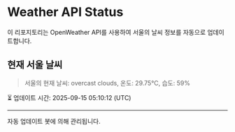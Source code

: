 
# Weather API Status

이 리포지토리는 OpenWeather API를 사용하여 서울의 날씨 정보를 자동으로 업데이트합니다.

## 현재 서울 날씨
> 서울의 현재 날씨: overcast clouds, 온도: 29.75°C, 습도: 59%

⏳ 업데이트 시간: 2025-09-15 05:10:12 (UTC)

---
자동 업데이트 봇에 의해 관리됩니다.
